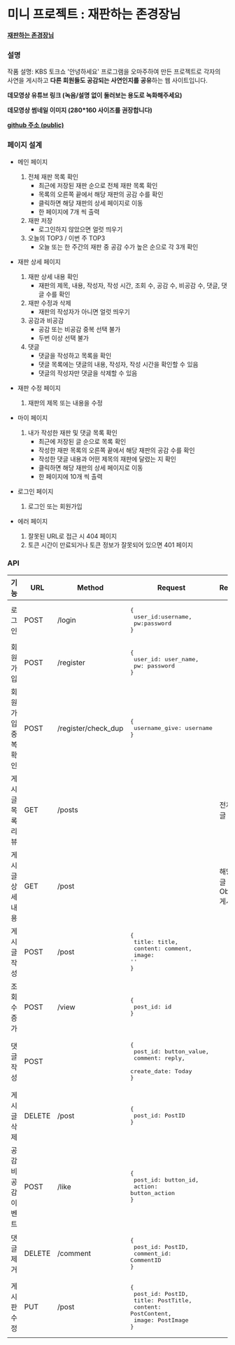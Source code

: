# 미니 프로젝트 : 재판하는 존경장님
[**재판하는 존경장님**](http://starandnight.shop/)
### 설명
작품 설명: KBS 토크쇼 '안녕하세요' 프로그램을 오마주하여 만든 프로젝트로 각자의 사연을 게시하고 **다른 회원들도 공감되는 사연인지를 공유**하는 웹 사이트입니다.  

**데모영상 유튜브 링크 (녹음/설명 없이 둘러보는 용도로 녹화해주세요)**



**데모영상 썸네일 이미지 (280*160 사이즈를 권장합니다)**


[**github 주소 (public)**](https://github.com/jeangho293/_week1)

### 페이지 설계

- 메인 페이지
  1. 전체 재판 목록 확인
     - 최근에 저장된 재판 순으로 전체 재판 목록 확인
     - 목록의 오른쪽 끝에서 해당 재판의 공감 수를 확인
     - 클릭하면 해당 재판의 상세 페이지로 이동
     - 한 페이지에 7개 씩 출력
  2. 재판 저장
     - 로그인하지 않았으면 얼럿 띄우기
  3. 오늘의 TOP3 / 이번 주 TOP3
     - 오늘 또는 한 주간의 재판 중 공감 수가 높은 순으로 각 3개 확인
- 재판 상세 페이지
  1. 재판 상세 내용 확인
     - 재판의 제목, 내용, 작성자, 작성 시간, 조회 수, 공감 수, 비공감 수, 댓글, 댓글 수를 확인
  2. 재판 수정과 삭제
     - 재판의 작성자가 아니면 얼럿 띄우기
  3. 공감과 비공감
     - 공감 또는 비공감 중복 선택 불가
     - 두번 이상 선택 불가
  4. 댓글
     - 댓글을 작성하고 목록을 확인
     - 댓글 목록에는 댓글의 내용, 작성자, 작성 시간을 확인할 수 있음
     - 댓글의 작성자만 댓글을 삭제할 수 있음
- 재판 수정 페이지
  1. 재판의 제목 또는 내용을 수정
- 마이 페이지
  1. 내가 작성한 재판 및 댓글 목록 확인
     - 최근에 저장된 글 순으로 목록 확인
     - 작성한 재판 목록의 오른쪽 끝에서 해당 재판의 공감 수를 확인
     - 작성한 댓글 내용과 어떤 제목의 재판에 달렸는 지 확인
     - 클릭하면 해당 재판의 상세 페이지로 이동
     - 한 페이지에 10개 씩 출력
- 로그인 페이지
  1. 로그인 또는 회원가입
    
- 에러 페이지
  1. 잘못된 URL로 접근 시 404 페이지
  2. 토큰 시간이 만료되거나 토큰 정보가 잘못되어 있으면 401 페이지

    
### API
기능 | URL | Method | Request | Response
---- | ---- | ---- | --------| ---------|
로그인 | POST | /login | <pre>{<br>   user_id:username,<br>   pw:password<br>}</pre>
회원가입 | POST | /register | <pre>{<br>   user_id: user_name,<br>   pw: password<br>}</pre>
회원가입 중복 확인 | POST | /register/check_dup | <pre>{<br>   username_give: username<br>}</pre>
게시글 목록 리뷰 | GET | /posts |  | 전체 게시글 목록 
게시글 상세 내용 | GET | /post | | 해당 게시글 Objectid, 게시글 DB
게시글 작성 | POST | /post | <pre>{<br>   title: title,<br>   content: comment,<br>   image: ''<br>}</pre>
조회수 증가 | POST | /view | <pre>{<br>   post_id: id<br>}</pre>
댓글 작성 | POST |  | <pre>{<br>   post_id: button_value,<br>   comment: reply,<br>   create_date: Today<br>}</pre>
게시글 삭제 | DELETE | /post | <pre>{<br>   post_id: PostID<br>}</pre>
공감 비공감 이벤트 | POST | /like | <pre>{<br>   post_id: button_id,<br>   action: button_action<br>}</pre>
댓글 제거 | DELETE | /comment | <pre>{<br>   post_id: PostID,<br>   comment_id: CommentID<br>}</pre>
게시판 수정 | PUT | /post | <pre>{<br>   post_id: PostID,<br>   title: PostTitle,<br>   content: PostContent,<br>   image: PostImage<br>}</pre>

